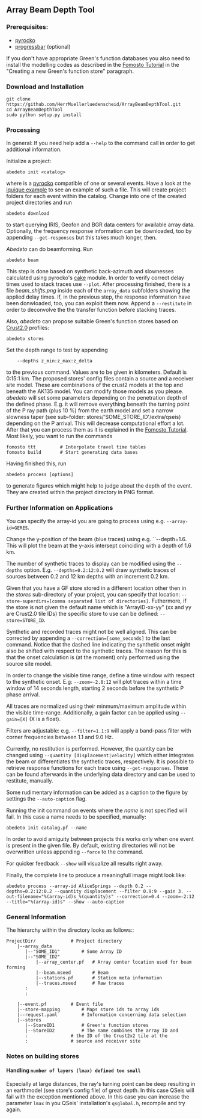 ## Array Beam Depth Tool

### Prerequisites:

* [pyrocko](http://emolch.github.io/pyrocko/)
* [progressbar](https://pypi.python.org/pypi/progressbar) (optional)

If you don't have appropriate Green's function databases you also need to install the
modelling codes as described in the [Fomosto Tutorial](http://emolch.github.io/pyrocko/v0.3/fomosto.html) in the
"Creating a new Green's function store" paragraph.

### Download and Installation

    git clone https://github.com/HerrMuellerluedenscheid/ArrayBeamDepthTool.git
    cd ArrayBeamDepthTool
    sudo python setup.py install

### Processing
In general: If you need help add a ``--help`` to the command call in order to get additional information.

Initialize a project:

    abedeto init <catalog>

where <catalog> is a [pyrocko](http://emolch.github.io/pyrocko/) compatible <catalog> of one or several events. Have a look at the
[iquique example](https://github.com/HerrMuellerluedenscheid/ArrayBeamDepthTool/blob/master/examples) to see an example of such a file.
This will create project folders for each event within the catalog.
Change into one of the created project directories and run

    abedeto download

to start querying IRIS, Geofon and BGR data centers for available array data. Optionally, the frequency response information can be downloaded, too by appending ``--get-responses`` but this takes much longer, then.

*Abedeto* can do beamforming. Run

    abedeto beam

This step is done based on synthetic back-azimuth and slownesses calculated using pyrocko's [cake](http://emolch.github.io/pyrocko/v0.3/cake_doc.html) module. In order to verify correct delay times used to stack traces use ``--plot``. After processing finished, there is a file *beam_shifts.png* inside each of the ``array_data`` subfolders showing the applied delay times.
If, in the previous step, the response information have been donwloaded, too, you can exploit them now. Append a ``--restitute`` in order to deconvolve the the transfer function before stacking traces.

Also, *abedeto* can propose suitable Green's function stores based on [Crust2.0](http://igppweb.ucsd.edu/~gabi/crust2.html) profiles:

    abedeto stores

Set the depth range to test by appending

        --depths z_min:z_max:z_delta

to the previous command. Values are to be given in kilometers. Default is 0:15:1
km.
The proposed stores' config files contain a source and a receiver site model. These are 
combinations of the crust2 models at the top and beneath the AK135 model. 
You can modify those models as you please.
*abedeto* will set some parameters depending on the penetration depth of the
defined phase. E.g. it will remove everything beneath the turning point of the P ray
path (plus 10 %) from the earth model and set a narrow slowness taper (see
sub-folder: stores/'SOME\_STORE\_ID'/extra/qseis) depending on the P arrival. This
will decrease computational effort a lot.
After that you can process them as it is explained in the 
[Fomosto Tutorial](http://emolch.github.io/pyrocko/v0.3/fomosto.html).
Most likely, you want to run the commands

    fomosto ttt			# Interpolate travel time tables
    fomosto build		# Start generating data bases

Having finished this, run

    abedeto process [options]

to generate figures which might help to judge about the depth of the event. They are created within the project directory in PNG format.

### Further Information on Applications
You can specify the array-id you are going to process using e.g. ``--array-id=GERES``.

Change the y-position of the beam (blue traces) using e.g. ``--depth=1.6. This will plot the beam at the y-axis intersept coinciding with a depth of 1.6 km.

The number of synthetic traces to display can be modified using the ``--depths`` option. E.g. ``--depths=0.2:12:0.2`` will draw synthetic traces of sources between 0.2 and 12 km depths with an increment 0.2 km.

Given that you have a GF store stored in a different location other then in the *stores* sub-directory of your project, you can specify that location: ``--store-superdirs=[comma separated list of directories]``. Futhermore, if the store is not given the default name which is "ArrayID-xx-yy" (xx and yy are Crust2.0 tile IDs) the specific store to use can be defined: ``--store=STORE_ID``.

Synthetic and recorded traces might not be well aligned. This can be corrected by appending a ``--correction=[some_seconds]`` to the last command. Notice that the dashed line indicating the synthetic onset might also be shifted with respect to the synthetic traces. The reason for this is that the onset calculation is (at the moment) only performed using the source site model.

In order to change the visible time range, define a time window with respect to the synthetic onset. E.g: ``--zoom=-2.0:12`` will plot traces within a time window of 14 seconds length, starting 2 seconds before the synthetic P phase arrival.

All traces are normalized using their minmum/maximum amplitude within the visible time-range. Additionally, a gain factor can be applied using ``--gain=[X]`` (X is a float).

Filters are adjustable: e.g. ``--filter=1.1:9`` will apply a band-pass filter with corner frequencies between 1.1 and 9.0 Hz.

Currently, no restitution is performed. However, the quantity can be changed using ``--quantity [displacement|velocity]`` which either integrates the beam or differentiates the synthetic traces, respectively. It is possible to retrieve response functions for each trace using ``--get-repsponses``. These can be found afterwards in the underlying data directory and can be used to restitute, manually.

Some rudimentary information can be added as a caption to the figure by settings the ``--auto-caption`` flag.

Running the init command on events where the *name* is not specified will fail. In this case a name needs to be specified, manually:

    abedeto init catalog.pf --name

In order to avoid amiguity between projects this works only when one event is present in the given file.
By default, existing directories will not be overwritten unless appending ``--force`` to the command.

For quicker feedback ``--show`` will visualize all results right away.

Finally, the complete line to produce a meaningfull image might look like:

    abedeto process --array-id AliceSprings --depth 0.2 --depths=0.2:12:0.2 --quantity displacement --filter 0.9:9 --gain 3. --out-filename="%(array-id)s_%(quantity)s" --correction=0.4 --zoom=-2:12 --title="%(array-id)s" --show --auto-caption 

### General Information

The hierarchy within the directory looks as follows::

    ProjectDir/				# Project directory
        |--array_data
           |--"SOME_ID1"		# Some Array ID
           |--"SOME_ID2"
               |--array_center.pf	# Array center location used for beam forming
               |--beam.mseed		# Beam
               |--stations.pf		# Station meta information
               |--traces.mseed		# Raw traces
           :
           :

        |--event.pf			# Event file
        |--store-mapping		# Maps store ids to array ids
        |--request.yaml			# Information concerning data selection
        |--stores
           |--StoreID1			# Green's function stores
           |--StoreID2			# The name combines the array ID and 
           :				# the ID of the Crust2x2 tile at the
           :				# source and receiver site


### Notes on building stores
#### Handling ``number of layers (lmax) defined too small``

Especially at large distances, the ray's turning point can be deep resulting in an earthmodel (see store's config file) of great depth. In this case QSeis will fail with the exception mentioned above. In this case you can increase the parameter ``lmax`` in you QSeis' installation's ``qsglobal.h``, recompile and try again.
